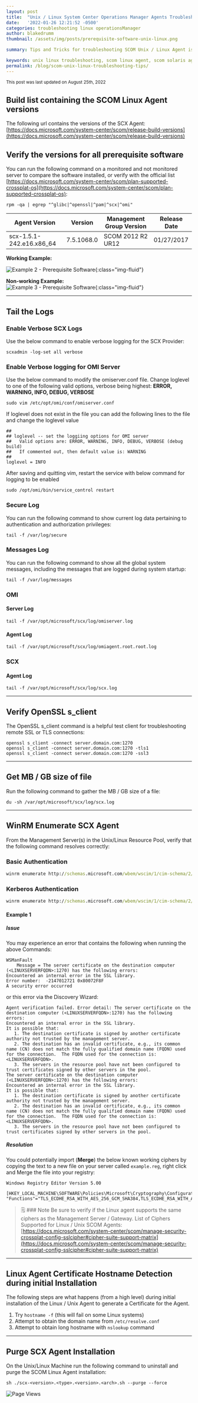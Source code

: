 ```yaml
---
layout: post
title:  "Unix / Linux System Center Operations Manager Agents Troubleshooting Tips"
date:   '2022-01-26 12:21:52 -0500'
categories: troubleshooting linux operationsManager
author: blakedrumm
thumbnail: /assets/img/posts/prerequisite-software-unix-linux.png

summary: Tips and Tricks for troubleshooting SCOM Unix / Linux Agent issues.

keywords: unix linux troubleshooting, scom linux agent, scom solaris agent, scom redhat agent, scom unix agent, operations manager linux, scom troubleshooting, scom linux ciphers, scom linux cipher suite, scom management server ciphers, ciphers, openssl ciphers, ssl ciphers, redhat troubleshooting, solaris troubleshooting, scom troubleshooting
permalink: /blog/scom-unix-linux-troubleshooting-tips/
---
```

<sub>This post was last updated on August 25th, 2022</sub>
## Build list containing the SCOM Linux Agent versions
The following url contains the versions of the SCX Agent: [https://docs.microsoft.com/system-center/scom/release-build-versions](https://docs.microsoft.com/system-center/scom/release-build-versions)


## Verify the versions for all prerequisite software
You can run the following command on a monitored and not monitored server to compare the software installed, or verify with the official list [https://docs.microsoft.com/system-center/scom/plan-supported-crossplat-os](https://docs.microsoft.com/system-center/scom/plan-supported-crossplat-os):
```shell
rpm -qa | egrep "^glibc|^openssl|^pam|^scx|^omi"
```
<div class="responsive-table">
<table>
      <thead>
        <tr>
          <th scope="col">Agent Version</th>
          <th scope="col">Version</th>
          <th scope="col">Management Group Version</th>
          <th scope="col">Release Date</th>
        </tr>
      </thead>
      <tbody>
        <tr>
          <td>scx-1.5.1-242.e16.x86_64</td>
          <td>7.5.1068.0</td>
          <td>SCOM 2012 R2 UR12</td>
          <td>01/27/2017</td>
        </tr>
      </tbody>
    </table>
    </div>
    
__Working Example:__

![Example 2 - Prerequisite Software](/assets/img/posts/prerequisite-software-unix-linux-example2.png){:class="img-fluid"}

__Non-working Example:__ \
![Example 3 - Prerequisite Software](/assets/img/posts/prerequisite-software-unix-linux-example3-notworking.png){:class="img-fluid"}

___

## Tail the Logs
### Enable Verbose SCX Logs
Use the below command to enable verbose logging for the SCX Provider:
```shell
scxadmin -log-set all verbose
```

### Enable Verbose logging for OMI Server
Use the below command to modify the omiserver.conf file. Change loglevel to one of the following valid options, verbose being highest:
**ERROR, WARNING, INFO, DEBUG, VERBOSE**
```shell
sudo vim /etc/opt/omi/conf/omiserver.conf
```

If loglevel does not exist in the file you can add the following lines to the file and change the loglevel value
```shell
##
## loglevel -- set the loggiing options for OMI server
##   Valid options are: ERROR, WARNING, INFO, DEBUG, VERBOSE (debug build)
##   If commented out, then default value is: WARNING
##
loglevel = INFO
```

After saving and quitting vim, restart the service with below command for logging to be enabled
```shell
sudo /opt/omi/bin/service_control restart
```

### Secure Log
You can run the following command to show current log data pertaining to authentication and authorization privileges:
```shell
tail -f /var/log/secure
```

### Messages Log
You can run the following command to show all the global system messages, including the messages that are logged during system startup:
```shell
tail -f /var/log/messages
```

### OMI
#### Server Log
```shell
tail -f /var/opt/microsoft/scx/log/omiserver.log
```

#### Agent Log
```shell
tail -f /var/opt/microsoft/scx/log/omiagent.root.root.log
```

### SCX
#### Agent Log
```shell
tail -f /var/opt/microsoft/scx/log/scx.log
```

___

## Verify OpenSSL s_client
The OpenSSL s_client command is a helpful test client for troubleshooting remote SSL or TLS connections:
```shell
openssl s_client -connect server.domain.com:1270
openssl s_client -connect server.domain.com:1270 -tls1
openssl s_client -connect server.domain.com:1270 -ssl3
```

___

## Get MB / GB size of file
Run the following command to gather the MB / GB size of a file:
```shell
du -sh /var/opt/microsoft/scx/log/scx.log
```

___
## WinRM Enumerate SCX Agent
From the Management Server(s) in the Unix/Linux Resource Pool, verify that the following command resolves correctly:

### Basic Authentication
```cmd
winrm enumerate http://schemas.microsoft.com/wbem/wscim/1/cim-schema/2/SCX_Agent?__cimnamespace=root/scx -username:<username> -password:<password> -r:https://<LINUXSERVERFQDN>:1270/wsman -auth:basic -skipCAcheck -skipCNcheck -skipRevocationcheck -encoding:utf-8
```

### Kerberos Authentication
```cmd
winrm enumerate http://schemas.microsoft.com/wbem/wscim/1/cim-schema/2/SCX_Agent?__cimnamespace=root/scx -r:https://<LINUXSERVERFQDN>:1270/wsman -auth:Kerberos -skipCAcheck -skipCNcheck -skipRevocationcheck -encoding:utf-8
```



#### Example 1
##### Issue
You may experience an error that contains the following when running the above Commands:
```
WSManFault
    Message = The server certificate on the destination computer (<LINUXSERVERFQDN>:1270) has the following errors:
Encountered an internal error in the SSL library.
Error number:  -2147012721 0x80072F8F
A security error occurred
```
or this error via the Discovery Wizard:
```
Agent verification failed. Error detail: The server certificate on the destination computer (<LINUXSERVERFQDN>:1270) has the following errors:
Encountered an internal error in the SSL library.
It is possible that:
   1. The destination certificate is signed by another certificate authority not trusted by the management server.
   2. The destination has an invalid certificate, e.g., its common name (CN) does not match the fully qualified domain name (FQDN) used for the connection.  The FQDN used for the connection is: <LINUXSERVERFQDN>.
   3. The servers in the resource pool have not been configured to trust certificates signed by other servers in the pool.
The server certificate on the destination computer (<LINUXSERVERFQDN>:1270) has the following errors:
Encountered an internal error in the SSL library.
It is possible that:
   1. The destination certificate is signed by another certificate authority not trusted by the management server.
   2. The destination has an invalid certificate, e.g., its common name (CN) does not match the fully qualified domain name (FQDN) used for the connection.  The FQDN used for the connection is: <LINUXSERVERFQDN>.
   3. The servers in the resource pool have not been configured to trust certificates signed by other servers in the pool.
```

##### Resolution
You could potentially import (**Merge**) the below known working ciphers by copying the text to a new file on your server called `example.reg`, right click and Merge the file into your registry:
```
Windows Registry Editor Version 5.00

[HKEY_LOCAL_MACHINE\SOFTWARE\Policies\Microsoft\Cryptography\Configuration\SSL\00010002]
"Functions"="TLS_ECDHE_RSA_WITH_AES_256_GCM_SHA384,TLS_ECDHE_RSA_WITH_AES_128_GCM_SHA256,TLS_ECDHE_RSA_WITH_AES_256_CBC_SHA384_P256,TLS_ECDHE_RSA_WITH_AES_256_CBC_SHA384_P384,TLS_ECDHE_RSA_WITH_AES_256_CBC_SHA384_P521,TLS_ECDHE_RSA_WITH_AES_128_CBC_SHA256_P256,TLS_ECDHE_RSA_WITH_AES_128_CBC_SHA256_P384,TLS_ECDHE_RSA_WITH_AES_128_CBC_SHA256_P521,TLS_ECDHE_RSA_WITH_AES_256_CBC_SHA_P256,TLS_ECDHE_RSA_WITH_AES_256_CBC_SHA_P384,TLS_ECDHE_RSA_WITH_AES_256_CBC_SHA_P521,TLS_ECDHE_RSA_WITH_AES_128_CBC_SHA_P256,TLS_ECDHE_RSA_WITH_AES_128_CBC_SHA_P384,TLS_ECDHE_RSA_WITH_AES_128_CBC_SHA_P521,TLS_DHE_RSA_WITH_AES_256_GCM_SHA384,TLS_DHE_RSA_WITH_AES_128_GCM_SHA256,TLS_ECDHE_ECDSA_WITH_AES_256_GCM_SHA384_P384,TLS_ECDHE_ECDSA_WITH_AES_256_GCM_SHA384_P521,TLS_ECDHE_ECDSA_WITH_AES_128_GCM_SHA256_P256,TLS_ECDHE_ECDSA_WITH_AES_128_GCM_SHA256_P384,TLS_ECDHE_ECDSA_WITH_AES_128_GCM_SHA256_P521,TLS_ECDHE_ECDSA_WITH_AES_256_CBC_SHA384_P384,TLS_ECDHE_ECDSA_WITH_AES_256_CBC_SHA384_P521,TLS_ECDHE_ECDSA_WITH_AES_128_CBC_SHA256_P256,TLS_ECDHE_ECDSA_WITH_AES_128_CBC_SHA256_P384,TLS_ECDHE_ECDSA_WITH_AES_128_CBC_SHA256_P521,TLS_ECDHE_ECDSA_WITH_AES_256_CBC_SHA_P256,TLS_ECDHE_ECDSA_WITH_AES_256_CBC_SHA_P384,TLS_ECDHE_ECDSA_WITH_AES_256_CBC_SHA_P521,TLS_ECDHE_ECDSA_WITH_AES_128_CBC_SHA_P256,TLS_ECDHE_ECDSA_WITH_AES_128_CBC_SHA_P384,TLS_ECDHE_ECDSA_WITH_AES_128_CBC_SHA_P521,TLS_DHE_RSA_WITH_AES_256_CBC_SHA,TLS_DHE_RSA_WITH_AES_128_CBC_SHA,TLS_RSA_WITH_AES_256_GCM_SHA384,TLS_RSA_WITH_AES_128_GCM_SHA256,TLS_RSA_WITH_AES_256_CBC_SHA256,TLS_RSA_WITH_AES_128_CBC_SHA256"
```

> 🗒️ ### Note
> Be sure to verify if the Linux agent supports the same ciphers as the Management Server / Gateway.
> List of Ciphers Supported for Linux / Unix SCOM Agents: [https://docs.microsoft.com/system-center/scom/manage-security-crossplat-config-sslcipher#cipher-suite-support-matrix](https://docs.microsoft.com/system-center/scom/manage-security-crossplat-config-sslcipher#cipher-suite-support-matrix)

___

## Linux Agent Certificate Hostname Detection during initial Installation
The following steps are what happens (from a high level) during initial installation of the Linux / Unix Agent to generate a Certificate for the Agent.
1. Try `hostname -f` (this will fail on some Linux systems)
2. Attempt to obtain the domain name from `/etc/resolve.conf`
3. Attempt to obtain long hostname with `nslookup` command

___

## Purge SCX Agent Installation
On the Unix/Linux Machine run the following command to uninstall and purge the SCOM Linux Agent installation:
```shell
sh ./scx-<version>.<type>.<version>.<arch>.sh --purge --force
```

![Page Views](https://counter.blakedrumm.com/count/tag.svg?url=blakedrumm.com/blog/scom-unix-linux-troubleshooting-tips/)

<!--
Having trouble with Pages? Check out our [documentation](https://docs.github.com/categories/github-pages-basics/) or [contact support](https://support.github.com/contact) and we’ll help you sort it out.
-->
